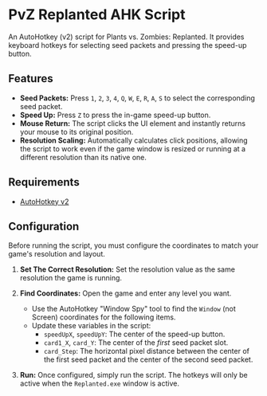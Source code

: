 # PvZ Replanted AHK Script

An AutoHotkey (v2) script for Plants vs. Zombies: Replanted. It provides keyboard hotkeys for selecting seed packets and pressing the speed-up button.

## Features

* **Seed Packets:** Press `1`, `2`, `3`, `4`, `Q`, `W`, `E`, `R`, `A`, `S` to select the corresponding seed packet.
* **Speed Up:** Press `Z` to press the in-game speed-up button.
* **Mouse Return:** The script clicks the UI element and instantly returns your mouse to its original position.
* **Resolution Scaling:** Automatically calculates click positions, allowing the script to work even if the game window is resized or running at a different resolution than its native one.

## Requirements

* [AutoHotkey v2](https://www.autohotkey.com)

## Configuration

Before running the script, you must configure the coordinates to match your game's resolution and layout.

1.  **Set The Correct Resolution:** Set the resolution value as the same resolution the game is running.

2.  **Find Coordinates:** Open the game and enter any level you want.
    * Use the AutoHotkey "Window Spy" tool to find the `Window` (not Screen) coordinates for the following items.
    * Update these variables in the script:
        * `speedUpX`, `speedUpY`: The center of the speed-up button.
        * `card1_X`, `card_Y`: The center of the *first* seed packet slot.
        * `card_Step`: The horizontal pixel distance between the center of the first seed packet and the center of the second seed packet.

3.  **Run:** Once configured, simply run the script. The hotkeys will only be active when the `Replanted.exe` window is active.
